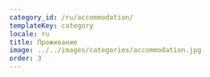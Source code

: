 ```yaml
---
category_id: /ru/accommodation/
templateKey: category
locale: ru
title: Проживание
image: ../../images/categories/accommodation.jpg
order: 3
---
```

